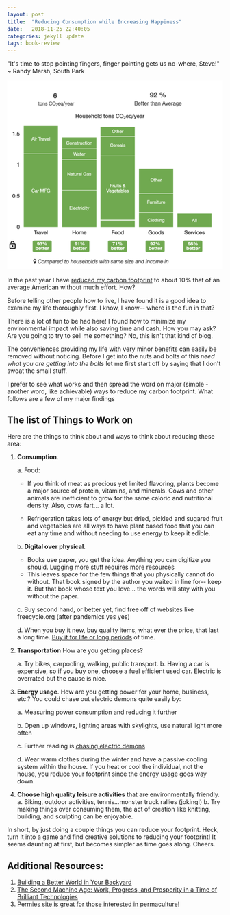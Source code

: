 ```yaml
---
layout: post
title:  "Reducing Consumption while Increasing Happiness"
date:   2018-11-25 22:40:05
categories: jekyll update
tags: book-review
---
```


"It's time to stop pointing fingers, finger pointing gets us no-where, Steve!"
~ Randy Marsh, South Park

![carbon-footprint](/assets/carbon-footprint.png)

In the past year I have [reduced my carbon footprint](https://en.wikipedia.org/wiki/Carbon_footprint#Measuring_carbon_footprints) to about 10% that of an average American without much effort. How?

Before telling other people how to live, I have found it is a good idea to examine my life thoroughly first.
I know, I know-- where is the fun in that?

There is a lot of fun to be had here! I found how to minimize my environmental impact while also saving time and cash.
How you may ask? Are you going to try to sell me something? No, this isn't that kind of blog.

The conveniences providing my life with very minor benefits can easily be removed without noticing.
Before I get into the nuts and bolts of this *need what you are getting into the bolts* let me
first start off by saying that I don't sweat the small stuff.

I prefer to see what works and then spread the word on major (simple - another word, like achievable) ways to reduce my carbon footprint.  What follows are a few of my major findings

## The list of Things to Work on

Here are the things to think about and ways to think about reducing these area:

  1. **Consumption**.

      a. Food:
        - If you think of meat as precious yet limited flavoring, plants become a major source of protein, vitamins, and minerals. Cows and other animals are inefficient to grow for the same caloric and nutritional density. Also, cows fart... a lot.

        - Refrigeration takes lots of energy but dried, pickled and sugared fruit and vegetables are all ways to have plant based food that you can eat any time and without needing to use energy to keep it edible.

      b. **Digital over physical**.

        - Books use paper, you get the idea. Anything you can digitize you should. Lugging more stuff requires more resources
        - This leaves space for the few things that you physically cannot do without. That book signed by the author you waited in line for-- keep it.  But that book whose text you love... the words will stay with you without the paper.

      c. Buy second hand, or better yet, find free off of websites like freecycle.org (after pandemics yes yes)

      d. When you buy it new, buy quality items, what ever the price, that last a long time. [Buy it for life or long periods](https://www.reddit.com/r/BuyItForLife/) of time.

  2. **Transportation** How are you getting places?

      a. Try bikes, carpooling, walking, public transport.
      b. Having a car is expensive, so if you buy one, choose a fuel efficient used car. Electric is overrated but the cause is nice.

  3. **Energy usage**. How are you getting power for your home, business, etc.? You could chase out electric demons quite easily by:

      a. Measuring power consumption and reducing it further

      b. Open up windows, lighting areas with skylights, use natural light more often

      c. Further reading is [chasing electric demons](https://www.mrmoneymustache.com/2015/03/25/cut-your-power-bill/)

      d. Wear warm clothes during the winter and have a passive cooling system within the house. If you heat or cool the individual, not the house, you reduce your footprint since the energy usage goes way down.

  4. **Choose high quality leisure activities** that are environmentally friendly.
      a. Biking, outdoor activities, tennis...monster truck rallies (joking!)
      b. Try making things over consuming them, the act of creation like knitting, building, and sculpting can be enjoyable.

In short, by just doing a couple things you can reduce your footprint. Heck, turn it into a game and find creative solutions to reducing your footprint! It seems daunting at first, but becomes simpler as time goes along. Cheers.

## Additional Resources:

  1. [Building a Better World in Your Backyard](https://www.amazon.com/Building-Better-World-Your-Backyard-ebook/dp/B07XWRXZW9/ref=sr_1_1?dchild=1&keywords=paul+wheaton&qid=1588986038&sr=8-1)
  2. [The Second Machine Age: Work, Progress, and Prosperity in a Time of Brilliant Technologies](https://www.amazon.com/gp/product/0393350649/ref=as_li_qf_asin_il_tl?ie=UTF8&tag=wwwsamharris03-20&creative=9325&linkCode=as2&creativeASIN=0393350649&linkId=2a7c783a8f0cb46110fb625b8b9a9513)
  3. [Permies site is great for those interested in permaculture!](https://permies.com/)
